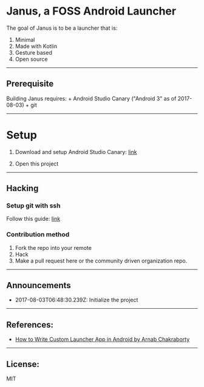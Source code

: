 # Janus, a FOSS Android Launcher

The goal of Janus is to be a launcher that is:
1. Minimal
2. Made with Kotlin
3. Gesture based
4. Open source

---

## Prerequisite

Building Janus requires:
	+ Android Studio Canary ("Android 3" as of 2017-08-03)
	+ git

---

# Setup

1. Download and setup Android Studio Canary:  [link](https://developer.android.com/studio/preview/index.html)

2. Open this project

---

## Hacking

### Setup git with ssh

Follow this guide: [link](https://help.github.com/articles/connecting-to-github-with-ssh/)

### Contribution method

1. Fork the repo into your remote
2. Hack
3. Make a pull request here or the community driven organization repo.

---

## Announcements

+ 2017-08-03T06:48:30.239Z: Initialize the project

---

## References:

+ [How to Write Custom Launcher App in Android by Arnab Chakraborty](http://arnab.ch/blog/2013/08/how-to-write-custom-launcher-app-in-android/)

---

## License:

MIT
